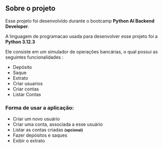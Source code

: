 ## Sobre o projeto

Esse projeto foi desenvolvido durante o bootcamp <strong>Python AI Backend Developer</strong>.

A linguagem de programacao usada para desenvolver esse projeto foi a <strong>Python 3.12.3</strong>

Ele consiste em um simulador de operações bancárias, o qual possui as seguintes funcionalidades :

- Depósito
- Saque
- Extrato
- Criar usuarios
- Criar contas
- Listar Contas

### Forma de usar a aplicação:

- Criar um novo usuário
- Criar uma conta, associada a esse usuário
- Listar as contas criadas <strong><small>(opcional)</small></strong>
- Fazer depósitos e saques
- Exibir o extrato

